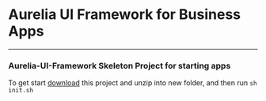 # Aurelia UI Framework for Business Apps
----


### Aurelia-UI-Framework Skeleton Project for starting apps

To get start [download](https://github.com/adarshpastakia/aurelia-ui-framework/archive/skeleton.zip) this project and unzip into new folder, and then run `sh init.sh`